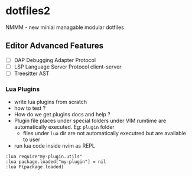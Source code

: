 # dotfiles2

NMMM - new minial managable modular dotfiles

## Editor Advanced Features

- [ ] DAP Debugging Adapter Protocol
- [ ] LSP Language Server Protocol client-server
- [ ] Treesitter AST

### Lua Plugins

- write lua plugins from scratch
- how to test ?
- How do we get plugins docs and help ?
- Plugin file places under special folders under VIM rumtime are automatically executed. Eg: `plugin` folder
  - files under `lua` dir are not automatically executred but are available to user
- run lua code inside nvim as REPL

```
:lua require"my-plugin.utils"
:lua package.loaded["my-plugin"] = nil
:lua P(package.loaded)
```
